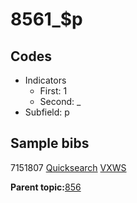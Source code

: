 # 8561\_$p

## Codes

-   Indicators
    -   First: 1
    -   Second: \_
-   Subfield: p

## Sample bibs

7151807 [Quicksearch](https://search.library.yale.edu/catalog/7151807) [VXWS](http://prodorbis.library.yale.edu:7014/vxws/GetHoldingsService?bibId=7151807)

**Parent topic:**[856](../../tags/856/856.md)

